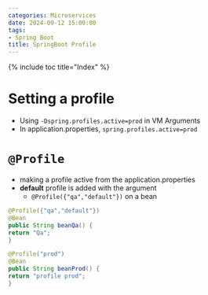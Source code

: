 ```yaml
---
categories: Microservices
date: 2024-09-12 15:00:00
tags:
- Spring Boot
title: SpringBoot Profile
---
```


{% include toc title="Index" %}

# Setting a profile

- Using `-Dspring.profiles.active=prod` in VM Arguments
- In application.properties, `spring.profiles.active=prod`

# `@Profile`

- making a profile active from the application.properties
- **default** profile is added with the argument
    - `@Profile({"qa","default"})` on a bean

```java
@Profile({"qa","default"})
@Bean
public String beanQa() {
return "Qa";
}

@Profile("prod")
@Bean
public String beanProd() {
return "profile prod";
}
```